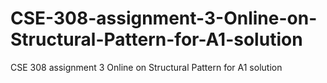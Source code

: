 # CSE-308-assignment-3-Online-on-Structural-Pattern-for-A1-solution
CSE 308 assignment 3 Online on Structural Pattern for A1 solution
